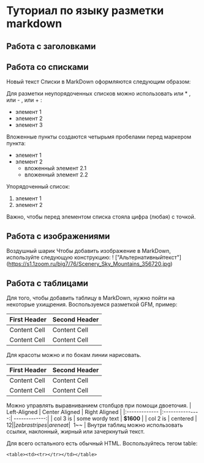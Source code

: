 # Туториал по языку разметки markdown

## Работа с заголовками

## Работа со списками

Новый текст 
Списки в MarkDown оформляются следующим образом:

Для разметки неупорядоченных списков можно использовать или * , или - , или + :

+ элемент 1
+ элемент 2 
+ элемент 3

Вложенные пункты создаются четырьмя пробелами перед маркером пункта:
+ элемент 1
+ элемент 2
    + вложенный элемент 2.1 
    + вложенный элемент 2.2

Упорядоченный список: 

1. элемент 1
2. элемент 2

Важно, чтобы перед элементом списка стояла цифра (любая) с точкой.

## Работа с изображениями

Воздушный шарик
Чтобы добавить изображение в MarkDown, используйте следующую конструкцию:
!
["Альтернативныйтекст"] (https://s1.1zoom.ru/big7/76/Scenery_Sky_Mountains_356720.jpg)

## Работа с таблицами 

Для того, чтобы добавить таблицу в MarkDown, нужно пойти на некоторые ухищрения. Воспользуемся разметкой GFM, пример:

First Header | Second Header
------------- | -------------
Content Cell | Content Cell
Content Cell | Content Cell
Для красоты можно и по бокам линии нарисовать.

| First Header | Second Header |
| ------------- | ------------- |
| Content Cell | Content Cell |
| Content Cell | Content Cell |
Можно управлять выравниванием столбцов при помощи
двоеточия.
| Left-Aligned | Center Aligned | Right Aligned |
|:------------- |:---------------:| -------------:|
| col 3 is | some wordy text | **$1600** |
| col 2 is | centered | $12 |
| zebra stripes | are neat | ~~$1~~ |
Внутри таблиц можно использовать ссылки, наклонный,
жирный или зачеркнутый текст.

Для всего остального есть обычный HTML. Воспользуйтесь тегом table: 

```
<table><td><tr></tr></td></table>
```
